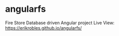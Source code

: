 # angularfs
Fire Store Database driven Angular project
Live View: https://erikrobles.github.io/angularfs/
